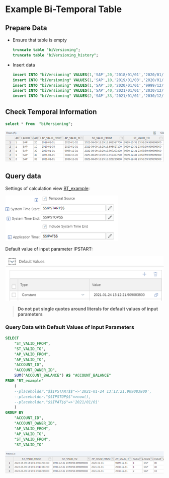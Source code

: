 # Example Bi-Temporal Table

## Prepare Data

- Ensure that table is empty

    ```SQL
    truncate table "biVersioning";
    truncate table "biVersioning_history";
    ```

- Insert data

    ```SQL
    insert INTO "biVersioning" VALUES(1,'SAP',20,'2018/01/01','2020/01/02');
    insert INTO "biVersioning" VALUES(1,'SAP',10,'2019/01/03','2020/01/01');
    insert INTO "biVersioning" VALUES(1,'SAP',30,'2020/01/01','9999/12/31');
    insert INTO "biVersioning" VALUES(1,'SAP',40,'2021/01/01','2030/12/31');
    insert INTO "biVersioning" VALUES(2,'SAP',33,'2021/01/01','2030/12/31');
    ```

## Check Temporal Information

```SQL
select * from  "biVersioning";
```

![current data](./screenshots/BT_data.png)


## Query data

Settings of calculation view [BT_example](./BT_example.hdbcalculationview):

![setting of bitemporal time](./screenshots/BT_setting.png)


Default value of input parameter IPSTART:

![example default value input parameter](./screenshots/defaultValue.png)

> **Do not put single quotes around literals for default values of input parameters**

### Query Data with Default Values of Input Parameters

```SQL
SELECT 
	"ST_VALID_FROM",
	"ST_VALID_TO",
	"AP_VALID_FROM",
	"AP_VALID_TO",
	"ACCOUNT_ID",
	"ACCOUNT_OWNER_ID",
	SUM("ACCOUNT_BALANCE") AS "ACCOUNT_BALANCE"
FROM "BT_example"
	(
	--placeholder."$$IPSTART$$"=>'2021-01-24 13:12:21.909083800', 
	--placeholder."$$IPSTOP$$"=>now(), 
	--placeholder."$$IPAT$$"=>'2021/01/01'
	)
GROUP BY 
	"ACCOUNT_ID", 
	"ACCOUNT_OWNER_ID", 
	"AP_VALID_FROM", 
	"AP_VALID_TO", 
	"ST_VALID_FROM", 
	"ST_VALID_TO"
```

![data for default values](./screenshots/defaultValuesData.png)
